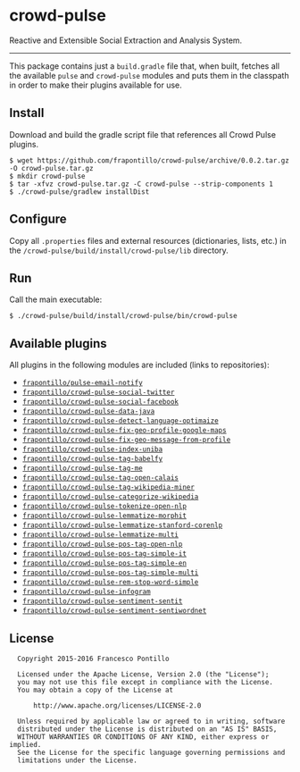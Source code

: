 crowd-pulse
===========

Reactive and Extensible Social Extraction and Analysis System.

-----------

This package contains just a `build.gradle` file that, when built, fetches all the available
`pulse` and `crowd-pulse` modules and puts them in the classpath in order to make their plugins
available for use.

## Install

Download and build the gradle script file that references all Crowd Pulse plugins.

```shell
$ wget https://github.com/frapontillo/crowd-pulse/archive/0.0.2.tar.gz -O crowd-pulse.tar.gz
$ mkdir crowd-pulse
$ tar -xfvz crowd-pulse.tar.gz -C crowd-pulse --strip-components 1
$ ./crowd-pulse/gradlew installDist
```

## Configure

Copy all `.properties` files and external resources (dictionaries, lists, etc.) in the
`/crowd-pulse/build/install/crowd-pulse/lib` directory.

## Run

Call the main executable:

```shell
$ ./crowd-pulse/build/install/crowd-pulse/bin/crowd-pulse
```

## Available plugins

All plugins in the following modules are included (links to repositories):

* [`frapontillo/pulse-email-notify`](https://github.com/frapontillo/pulse-email-notify)
* [`frapontillo/crowd-pulse-social-twitter`](https://github.com/frapontillo/crowd-pulse-social-twitter)
* [`frapontillo/crowd-pulse-social-facebook`](https://github.com/frapontillo/crowd-pulse-social-facebook)
* [`frapontillo/crowd-pulse-data-java`](https://github.com/frapontillo/crowd-pulse-data-java)
* [`frapontillo/crowd-pulse-detect-language-optimaize`](https://github.com/frapontillo/crowd-pulse-detect-language-optimaize)
* [`frapontillo/crowd-pulse-fix-geo-profile-google-maps`](https://github.com/frapontillo/crowd-pulse-fix-geo-profile-google-maps)
* [`frapontillo/crowd-pulse-fix-geo-message-from-profile`](https://github.com/frapontillo/crowd-pulse-fix-geo-message-from-profile)
* [`frapontillo/crowd-pulse-index-uniba`](https://github.com/frapontillo/crowd-pulse-index-uniba)
* [`frapontillo/crowd-pulse-tag-babelfy`](https://github.com/frapontillo/crowd-pulse-tag-babelfy)
* [`frapontillo/crowd-pulse-tag-me`](https://github.com/frapontillo/crowd-pulse-tag-me)
* [`frapontillo/crowd-pulse-tag-open-calais`](https://github.com/frapontillo/crowd-pulse-tag-open-calais)
* [`frapontillo/crowd-pulse-tag-wikipedia-miner`](https://github.com/frapontillo/crowd-pulse-tag-wikipedia-miner)
* [`frapontillo/crowd-pulse-categorize-wikipedia`](https://github.com/frapontillo/crowd-pulse-categorize-wikipedia)
* [`frapontillo/crowd-pulse-tokenize-open-nlp`](https://github.com/frapontillo/crowd-pulse-tokenize-open-nlp)
* [`frapontillo/crowd-pulse-lemmatize-morphit`](https://github.com/frapontillo/crowd-pulse-lemmatize-morphit)
* [`frapontillo/crowd-pulse-lemmatize-stanford-corenlp`](https://github.com/frapontillo/crowd-pulse-lemmatize-stanford-corenlp)
* [`frapontillo/crowd-pulse-lemmatize-multi`](https://github.com/frapontillo/crowd-pulse-lemmatize-multi)
* [`frapontillo/crowd-pulse-pos-tag-open-nlp`](https://github.com/frapontillo/crowd-pulse-pos-tag-open-nlp)
* [`frapontillo/crowd-pulse-pos-tag-simple-it`](https://github.com/frapontillo/crowd-pulse-pos-tag-simple-it)
* [`frapontillo/crowd-pulse-pos-tag-simple-en`](https://github.com/frapontillo/crowd-pulse-pos-tag-simple-en)
* [`frapontillo/crowd-pulse-pos-tag-simple-multi`](https://github.com/frapontillo/crowd-pulse-pos-tag-simple-multi)
* [`frapontillo/crowd-pulse-rem-stop-word-simple`](https://github.com/frapontillo/crowd-pulse-rem-stop-word-simple)
* [`frapontillo/crowd-pulse-infogram`](https://github.com/frapontillo/crowd-pulse-infogram)
* [`frapontillo/crowd-pulse-sentiment-sentit`](https://github.com/frapontillo/crowd-pulse-sentiment-sentit)
* [`frapontillo/crowd-pulse-sentiment-sentiwordnet`](https://github.com/frapontillo/crowd-pulse-sentiment-sentiwordnet)

## License

```
  Copyright 2015-2016 Francesco Pontillo

  Licensed under the Apache License, Version 2.0 (the "License");
  you may not use this file except in compliance with the License.
  You may obtain a copy of the License at

      http://www.apache.org/licenses/LICENSE-2.0

  Unless required by applicable law or agreed to in writing, software
  distributed under the License is distributed on an "AS IS" BASIS,
  WITHOUT WARRANTIES OR CONDITIONS OF ANY KIND, either express or implied.
  See the License for the specific language governing permissions and
  limitations under the License.

```
